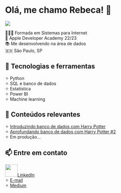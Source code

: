 
# Olá, me chamo Rebeca! 👋
<img src="https://img.freepik.com/vetores-gratis/vetor-de-estilo-de-doodle-de-computador_53876-169138.jpg?w=1380&t=st=1702927274~exp=1702927874~hmac=ecdb913b2abc996298a225c2196d56b66b3b343720be96f666d87620f4dc3fa1">

👩🏼‍🎓 Formada em Sistemas para Internet<br>🍎 Apple Developer Academy 22/23<br>📚 Me desenvolvendo na área de dados<br>🇧🇷 São Paulo, SP

## 🔧 Tecnologias e ferramentas        
 ✧ Python<br>
 ✧ SQL e banco de dados<br>
 ✧ Estatística<br>
 ✧ Power BI<br>
 ✧ Machine learning

## 🌱 Conteúdos relevantes
 ✧ [Introduzindo banco de dados com Harry Potter](https://medium.com/@rebecarodriguesprimo036/introduzindo-banco-de-dados-com-harry-potter-1e3aed745bc7)<br>
 ✧ [Aprofundando banco de dados com Harry Potter #2](https://medium.com/@rebecarodriguesprimo036/aprofundando-banco-de-dados-com-harry-potter-2-d89728281ebc)<br>
 ✧ Em produção...

## 📫 Entre em contato
<img src="https://cdn.jsdelivr.net/gh/devicons/devicon/icons/linkedin/linkedin-original.svg" width="40" height="40" />[LinkedIn](https://www.linkedin.com/in/rebecarprimo/)<br>
 ✧ [E-mail](https://criarmeulink.com.br/u/1702926425)<br>
 ✧ [Medium](https://medium.com/@rebecarodriguesprimo036) 

<!--
**rebecaprimo/rebecaprimo** is a ✨ _special_ ✨ repository because its `README.md` (this file) appears on your GitHub profile.

Here are some ideas to get you started:

- 🔭 I’m currently working on ...
- 🌱 I’m currently learning ...
- 👯 I’m looking to collaborate on ...
- 🤔 I’m looking for help with ...
- 💬 Ask me about ...
- 📫 How to reach me: ...
- 😄 Pronouns: ...
- ⚡ Fun fact: ...
-->
